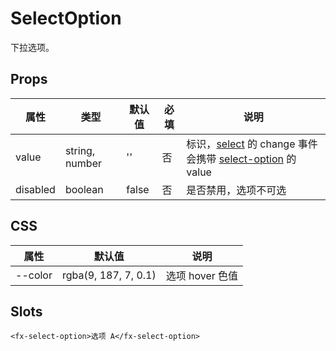 # SelectOption

下拉选项。

## Props

| 属性     | 类型           | 默认值 | 必填 | 说明                                                                                                       |
| -------- | -------------- | ------ | ---- | ---------------------------------------------------------------------------------------------------------- |
| value    | string, number | ''     | 否   | 标识，[select](./README.Select.md) 的 change 事件会携带 [select-option](./README.SelectOption.md) 的 value |
| disabled | boolean        | false  | 否   | 是否禁用，选项不可选                                                                                       |

## CSS

| 属性    | 默认值               | 说明            |
| ------- | -------------------- | --------------- |
| --color | rgba(9, 187, 7, 0.1) | 选项 hover 色值 |

## Slots

```
<fx-select-option>选项 A</fx-select-option>
```
